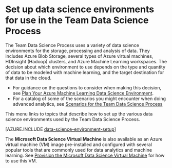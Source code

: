 <properties 
	pageTitle="Set up data science environments for use in the Team Data Science Process | Azure" 
	description="Set up data science environments for use in the Team Data Science Process" 
	services="machine-learning" 
	documentationCenter="" 
	authors="bradsev" 
	manager="paulettm" 
	editor="cgronlun"/>

<tags 
	ms.service="machine-learning" 
	ms.workload="data-services" 
	ms.tgt_pltfrm="na" 
	ms.devlang="na" 
	ms.topic="article" 
	ms.date="06/23/2016" 
	ms.author="bradsev" /> 

# Set up data science environments for use in the Team Data Science Process

The Team Data Science Process uses a variety of data science environments for the storage, processing and analysis of data. They includes Azure Blob Storage, several types of Azure virtual machines, HDInsight (Hadoop) clusters, and Azure Machine Learning workspaces. The decision about which environment to use depends on the type and quantity of data to be modeled with machine learning, and the target destination for that data in the cloud. 

* For guidance on the questions to consider when making this decision, see [Plan Your Azure Machine Learning Data Science Environment](machine-learning-data-science-plan-your-environment.md). 
* For a catalog of some of the scenarios you might encounter when doing advanced analytics, see [Scenarios for the Team Data Science Process](machine-learning-data-science-plan-sample-scenarios.md)

This menu links to topics that describe how to set up the various data science environments used by the Team Data Science Process.

[AZURE.INCLUDE [data-science-environment-setup](../../includes/cap-setup-environments.md)]

The **Microsoft Data Science Virtual Machine** is also available as an Azure virtual machine (VM) image pre-installed and configured with several popular tools that are commonly used for data analytics and machine learning. See [Provision the Microsoft Data Science Virtual Machine](machine-learning-data-science-provision-vm.md) for how to use this VM.

